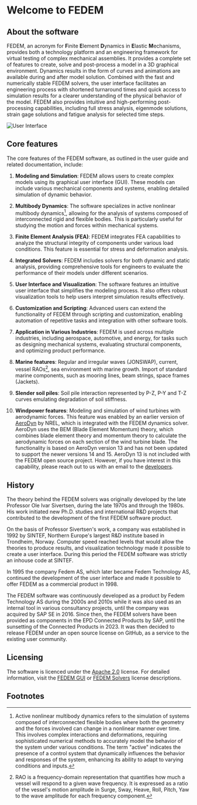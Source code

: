 # Welcome to FEDEM

## About the software

FEDEM, an acronym for **F**inite **E**lement **D**ynamics in **E**lastic **M**echanisms,
provides both a technology platform and an engineering framework for virtual testing of complex mechanical assemblies.
It provides a complete set of features to create, solve and post-process a model in a 3D graphical environment.
Dynamics results in the form of curves and animations are available during and after model solution.
Combined with the fast and numerically stable FEDEM solvers, the user interface facilitates an engineering process
with shortened turnaround times and quick access to simulation results for a clearer understanding of the physical
behavior of the model. FEDEM also provides intuitive and high-performing post-processing capabilities, including
full stress analysis, eigenmode solutions, strain gage solutions and fatigue analysis for selected time steps.

![User Interface](images/user_interface_2.png)

## Core features

The core features of the FEDEM software, as outlined in the user guide and related documentation, include:

1. **Modeling and Simulation**: FEDEM allows users to create complex models using its graphical user interface (GUI). These models can include various mechanical components and systems, enabling detailed simulation of dynamic behavior.

2. **Multibody Dynamics**: The software specializes in active nonlinear multibody dynamics[^1], allowing for the analysis of systems composed of interconnected rigid and flexible bodies. This is particularly useful for studying the motion and forces within mechanical systems.

3. **Finite Element Analysis (FEA)**: FEDEM integrates FEA capabilities to analyze the structural integrity of components under various load conditions. This feature is essential for stress and deformation analysis.

4. **Integrated Solvers**: FEDEM includes solvers for both dynamic and static analysis, providing comprehensive tools for engineers to evaluate the performance of their models under different scenarios.

5. **User Interface and Visualization**: The software features an intuitive user interface that simplifies the modeling process. It also offers robust visualization tools to help users interpret simulation results effectively.

6. **Customization and Scripting**: Advanced users can extend the functionality of FEDEM through scripting and customization, enabling automation of repetitive tasks and integration with other software tools.

7. **Application in Various Industries**: FEDEM is used across multiple industries, including aerospace, automotive, and energy, for tasks such as designing mechanical systems, evaluating structural components, and optimizing product performance.

8. **Marine features**: Regular and irregular waves (JONSWAP), current, vessel RAOs[^2], sea environment with marine growth. Import of standard marine components, such as mooring lines, beam strings, space frames (Jackets).

9. **Slender soil piles**: Soil pile interaction represented by P-Z, P-Y and T-Z curves emulating degradation of soil stiffness.

10. **Windpower features**: Modeling and simulation of wind turbines with aerodynamic forces.
This feature was enabled by an earlier version of [AeroDyn](https://www.nrel.gov/wind/nwtc/aerodyn.html) by NREL, which is integrated with the FEDEM dynamics solver.
AeroDyn uses the BEM (Blade Element Momentum) theory, which combines blade element theory and momentum theory to calculate the aerodynamic forces on each section of the wind turbine blade.
The functionality is based on AeroDyn version 13 and has not been updated to support the newer versions 14 and 15.
AeroDyn 13 is not included with the FEDEM open source project. However, if you have interest in this capability,
please reach out to us with an email to the [developers](mailto:developers@openfedem.org).

## History

The theory behind the FEDEM solvers was originally developed by the late
Professor Ole Ivar Sivertsen, during the late 1970s and through the 1980s.
His work initiated new Ph.D. studies and international R&D projects
that contributed to the development of the first FEDEM software product.

On the basis of Professor Sivertsen's work, a company was established in 1992
by SINTEF, Northern Europe's largest R&D institute based in Trondheim, Norway.
Computer speed reached levels that would allow the theories to produce results,
and visualization technology made it possible to create a user interface.
During this period the FEDEM software was strictly an inhouse code at SINTEF.

In 1995 the company Fedem AS, which later became Fedem Technology AS,
continued the development of the user interface and made it possible to offer
FEDEM as a commercial product in 1998.

The FEDEM software was continuously developed as a product by Fedem Technology AS
during the 2000s and 2010s while it was also used as an internal tool in
various consultancy projects, until the company was acquired by SAP SE in 2016.
Since then, the FEDEM solvers have been provided as components in the
EPD Connected Products by SAP, until the sunsetting of the Connected Products
in 2023. It was then decided to release FEDEM under an open source license
on GitHub, as a service to the existing user community.

## Licensing

The software is licenced under the [Apache 2.0](https://opensource.org/license/apache-2-0/) license.
For detailed information, visit the [FEDEM GUI](https://github.com/openfedem/fedem-gui/blob/main/LICENSE)
or [FEDEM Solvers](https://github.com/openfedem/fedem-solvers/blob/main/LICENSE) license descriptions.

## Footnotes

[^1]: Active nonlinear multibody dynamics refers to the simulation of systems composed of interconnected flexible bodies where both the geometry and the forces involved can change in a nonlinear manner over time. This involves complex interactions and deformations, requiring sophisticated numerical methods to accurately model the behavior of the system under various conditions. The term "active" indicates the presence of a control system that dynamically influences the behavior and responses of the system, enhancing its ability to adapt to varying conditions and inputs.

[^2]: RAO is a frequency-domain representation that quantifies how much a vessel will respond to a given wave frequency. It is expressed as a ratio of the vessel's motion amplitude in Surge, Sway, Heave, Roll, Pitch, Yaw to the wave amplitude for each frequency component.
